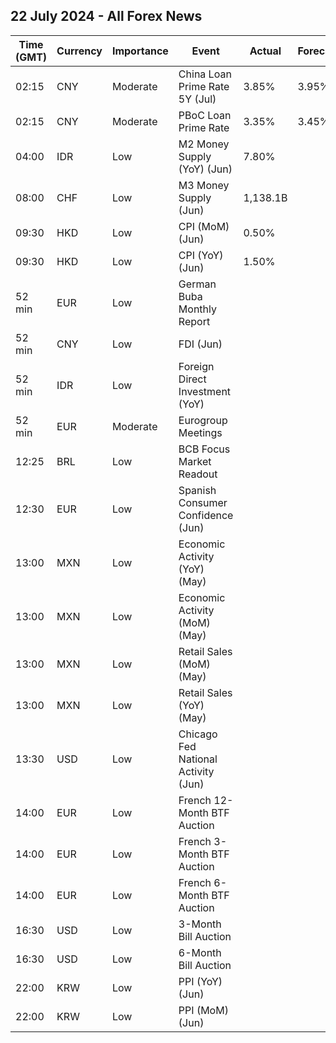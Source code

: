 ## 22 July 2024 - All Forex News

| Time (GMT) | Currency | Importance | Event | Actual | Forecast | Previous |
|------|----------|------------|-------|--------|----------|----------|
| 02:15 | CNY | Moderate | China Loan Prime Rate 5Y (Jul) | 3.85% | 3.95% | 3.95% |
| 02:15 | CNY | Moderate | PBoC Loan Prime Rate | 3.35% | 3.45% | 3.45% |
| 04:00 | IDR | Low | M2 Money Supply (YoY) (Jun) | 7.80% |  | 7.60% |
| 08:00 | CHF | Low | M3 Money Supply (Jun) | 1,138.1B |  | 1,135.6B |
| 09:30 | HKD | Low | CPI (MoM) (Jun) | 0.50% |  | -0.20% |
| 09:30 | HKD | Low | CPI (YoY) (Jun) | 1.50% |  | 1.20% |
| 52 min | EUR | Low | German Buba Monthly Report |  |  |  |
| 52 min | CNY | Low | FDI (Jun) |  |  | -28.20% |
| 52 min | IDR | Low | Foreign Direct Investment (YoY) |  |  | 15.50% |
| 52 min | EUR | Moderate | Eurogroup Meetings |  |  |  |
| 12:25 | BRL | Low | BCB Focus Market Readout |  |  |  |
| 12:30 | EUR | Low | Spanish Consumer Confidence (Jun) |  |  | 83.8 |
| 13:00 | MXN | Low | Economic Activity (YoY) (May) |  |  | 5.40% |
| 13:00 | MXN | Low | Economic Activity (MoM) (May) |  |  | -0.60% |
| 13:00 | MXN | Low | Retail Sales (MoM) (May) |  |  | 0.5% |
| 13:00 | MXN | Low | Retail Sales (YoY) (May) |  |  | 3.2% |
| 13:30 | USD | Low | Chicago Fed National Activity (Jun) |  |  | 0.18 |
| 14:00 | EUR | Low | French 12-Month BTF Auction |  |  | 3.355% |
| 14:00 | EUR | Low | French 3-Month BTF Auction |  |  | 3.602% |
| 14:00 | EUR | Low | French 6-Month BTF Auction |  |  | 3.537% |
| 16:30 | USD | Low | 3-Month Bill Auction |  |  | 5.195% |
| 16:30 | USD | Low | 6-Month Bill Auction |  |  | 4.985% |
| 22:00 | KRW | Low | PPI (YoY) (Jun) |  |  | 2.3% |
| 22:00 | KRW | Low | PPI (MoM) (Jun) |  |  | 0.1% |
